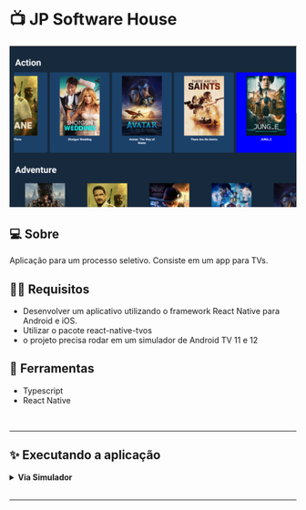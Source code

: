 # :tv: JP Software House


![cover](./cover.png)


## :computer: Sobre

Aplicação para um processo seletivo. Consiste em um app para TVs. 


## 👨‍💻 Requisitos


* Desenvolver um aplicativo utilizando o framework React Native para Android e iOS.
* Utilizar o pacote react-native-tvos 
* o projeto precisa rodar em um simulador de Android TV 11 e 12


## :hammer: Ferramentas


* Typescript
* React Native


<br />
<hr />

## :sparkles: Executando a aplicação

<details>
  <summary markdown="span"><strong>Via Simulador</strong></summary><br />
  
  
  > Após clonar o repositório, execute os seguintes comandos:
  
  ##### Instalar as dependências
  ```bash
  expo install
  ```

  ##### Iniciar o projeto
  ```bash
  expo start
  ```


<br />
</details>


<br />
<hr />

